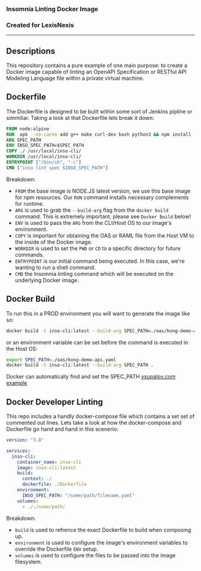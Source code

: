 ### Insomnia Linting Docker Image
### Created for LexisNexis
---

## Descriptions
This repository contains a pure example of one main purpose: to create a Docker image capable of linting an
OpenAPI Specification or RESTful API Modeling Language file within a private virtual machine.


## Dockerfile
The Dockerfile is designed to be built within some sort of Jenkins pipline or simmiliar. Taking a look at that Dockerfile lets break it down:
``` Dockerfile
FROM node:alpine
RUN  apk --no-cache add g++ make curl-dev bash python3 && npm install -g insomnia-inso
ARG SPEC_PATH
ENV INSO_SPEC_PATH=$SPEC_PATH
COPY ./ /usr/local/inso-cli/
WORKDIR /usr/local/inso-cli/
ENTRYPOINT ["/bin/sh", "-c"]
CMD ["inso lint spec $INSO_SPEC_PATH"]
```
Breakdown:
* `FROM` the base image is NODE.JS latest version, we use this base image for npm resources. Our `RUN` command installs necessary complements for runtime.
* `ARG` is used to grab the `--build-arg` flag from the `docker build` command. This is extremely important, please see `Docker Build` below!
* `ENV` is used to pass the `ARG` from the CLI/Host OS to our image's environment.
* `COPY` is important for obtaining the OAS or RAML file from the Host VM to the inside of the Docker image.
* `WORKDIR` is used to set the `PWD` or `CD` to a specific directory for future commands.
* `ENTRYPOINT` is our initial command being executed. In this case, we're wanting to run a shell command.
* `CMD` the Insomnia linting command which will be executed on the underlying Docker image.

## Docker Build
To run this in a PROD environment you will want to generate the image like so:
``` bash
docker build -t inso-cli:latest --build-arg SPEC_PATH=./oas/kong-demo-api.yaml .
```
or an environment variable can be set before the command is executed in the Host OS:
``` bash
export SPEC_PATH=./oas/kong-demo-api.yaml
docker build -t inso-cli:latest --build-arg SPEC_PATH .
```
Docker can automatically find and set the SPEC_PATH [vsupalov.com example](https://vsupalov.com/docker-build-pass-environment-variables/#option-2-5-using-host-environment-variable-values-to-set-args)

## Docker Developer Linting
This repo includes a handly docker-compose file which contains a set set of commented out lines.
Lets take a look at how the docker-compose and Dockerfile go hand and hand in this scenerio:
``` yaml
version: "3.8"

services:
  inso-cli:
    container_name: inso-cli
    image: inso-cli:latest
    build:
      context: ./
      dockerfile: ./Dockerfile
    environment:
      INSO_SPEC_PATH: "/some/path/filename.yaml"
    volumes:
      - ./:/some/path/
```
Breakdown:
* `build` is used to refrence the exact Dockerfile to build when composing up.
* `environment` is used to configure the image's environment variables to override the Dockerfile `ENV` setup.
* `volumes` is used to configure the files to be passed into the image filesystem.
